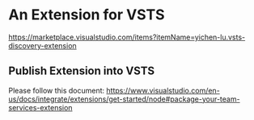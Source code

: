 # An Extension for VSTS
https://marketplace.visualstudio.com/items?itemName=yichen-lu.vsts-discovery-extension
## Publish Extension into VSTS
Please follow this document:
https://www.visualstudio.com/en-us/docs/integrate/extensions/get-started/node#package-your-team-services-extension
